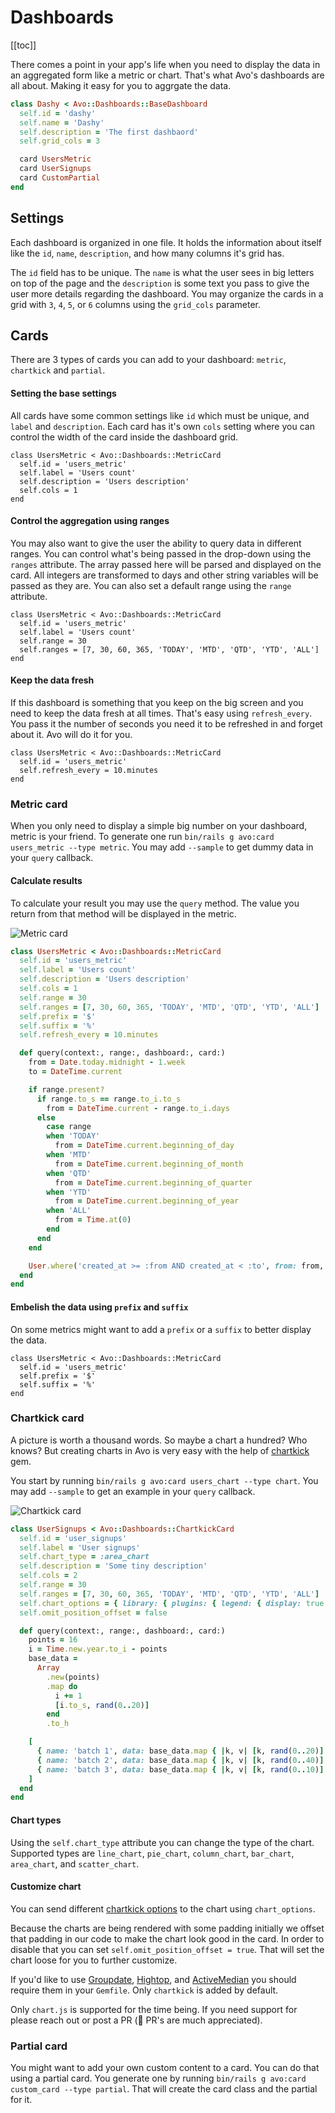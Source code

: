 # Dashboards

[[toc]]

There comes a point in your app's life when you need to display the data in an aggregated form like a metric or chart. That's what Avo's dashboards are all about. Making it easy for you to aggrgate the data.


```ruby
class Dashy < Avo::Dashboards::BaseDashboard
  self.id = 'dashy'
  self.name = 'Dashy'
  self.description = 'The first dashbaord'
  self.grid_cols = 3

  card UsersMetric
  card UserSignups
  card CustomPartial
end
```

## Settings

Each dashboard is organized in one file. It holds the information about itself like the `id`, `name`, `description`, and how many columns it's grid has.

The `id` field has to be unique. The `name` is what the user sees in big letters on top of the page and the `description` is some text you pass to give the user more details regarding the dashboard. You may organize the cards in a grid with `3`, `4`, `5`, or `6` columns using the `grid_cols` parameter.

## Cards

There are 3 types of cards you can add to your dashboard: `metric`, `chartkick` and `partial`.

#### Setting the base settings

All cards have some common settings like `id` which must be unique, and `label` and `description`. Each card has it's own `cols` setting where you can control the width of the card inside the dashboard grid.

```ruby{2-5}
class UsersMetric < Avo::Dashboards::MetricCard
  self.id = 'users_metric'
  self.label = 'Users count'
  self.description = 'Users description'
  self.cols = 1
end
```

#### Control the aggregation using ranges

You may also want to give the user the ability to query data in different ranges. You can control what's being passed in the drop-down using the `ranges` attribute. The array passed here will be parsed and displayed on the card. All integers are transformed to days and other string variables will be passed as they are.
You can also set a default range using the `range` attribute.

```ruby{4,5}
class UsersMetric < Avo::Dashboards::MetricCard
  self.id = 'users_metric'
  self.label = 'Users count'
  self.range = 30
  self.ranges = [7, 30, 60, 365, 'TODAY', 'MTD', 'QTD', 'YTD', 'ALL']
end
```

#### Keep the data fresh

If this dashboard is something that you keep on the big screen and you need to keep the data fresh at all times. That's easy using `refresh_every`. You pass it the number of seconds you need it to be refreshed in and forget about it. Avo will do it for you.

```ruby{3}
class UsersMetric < Avo::Dashboards::MetricCard
  self.id = 'users_metric'
  self.refresh_every = 10.minutes
end
```

### Metric card

When you only need to display a simple big number on your dashboard, metric is your friend. To generate one run `bin/rails g avo:card users_metric --type metric`. You may add `--sample` to get dummy data in your `query` callback.

#### Calculate results

To calculate your result you may use the `query` method. The value you return from that method will be displayed in the metric.

<img :src="$withBase('/assets/img/dashboards/metric.jpg')" alt="Metric card" class="border mb-4" />

```ruby
class UsersMetric < Avo::Dashboards::MetricCard
  self.id = 'users_metric'
  self.label = 'Users count'
  self.description = 'Users description'
  self.cols = 1
  self.range = 30
  self.ranges = [7, 30, 60, 365, 'TODAY', 'MTD', 'QTD', 'YTD', 'ALL']
  self.prefix = '$'
  self.suffix = '%'
  self.refresh_every = 10.minutes

  def query(context:, range:, dashboard:, card:)
    from = Date.today.midnight - 1.week
    to = DateTime.current

    if range.present?
      if range.to_s == range.to_i.to_s
        from = DateTime.current - range.to_i.days
      else
        case range
        when 'TODAY'
          from = DateTime.current.beginning_of_day
        when 'MTD'
          from = DateTime.current.beginning_of_month
        when 'QTD'
          from = DateTime.current.beginning_of_quarter
        when 'YTD'
          from = DateTime.current.beginning_of_year
        when 'ALL'
          from = Time.at(0)
        end
      end
    end

    User.where('created_at >= :from AND created_at < :to', from: from, to: to).count
  end
end
```

#### Embelish the data using `prefix` and `suffix`

On some metrics might want to add a `prefix` or a `suffix` to better display the data.

```ruby{3,4}
class UsersMetric < Avo::Dashboards::MetricCard
  self.id = 'users_metric'
  self.prefix = '$'
  self.suffix = '%'
end
```

### Chartkick card

A picture is worth a thousand words. So maybe a chart a hundred? Who knows? But creating charts in Avo is very easy with the help of [chartkick](https://github.com/ankane/chartkick) gem.

You start by running `bin/rails g avo:card users_chart --type chart`. You may add `--sample` to get an example in your `query` callback.

<img :src="$withBase('/assets/img/dashboards/chartkick.jpg')" alt="Chartkick card" class="border mb-4" />

```ruby
class UserSignups < Avo::Dashboards::ChartkickCard
  self.id = 'user_signups'
  self.label = 'User signups'
  self.chart_type = :area_chart
  self.description = 'Some tiny description'
  self.cols = 2
  self.range = 30
  self.ranges = [7, 30, 60, 365, 'TODAY', 'MTD', 'QTD', 'YTD', 'ALL']
  self.chart_options = { library: { plugins: { legend: { display: true } } } }
  self.omit_position_offset = false

  def query(context:, range:, dashboard:, card:)
    points = 16
    i = Time.new.year.to_i - points
    base_data =
      Array
        .new(points)
        .map do
          i += 1
          [i.to_s, rand(0..20)]
        end
        .to_h

    [
      { name: 'batch 1', data: base_data.map { |k, v| [k, rand(0..20)] }.to_h },
      { name: 'batch 2', data: base_data.map { |k, v| [k, rand(0..40)] }.to_h },
      { name: 'batch 3', data: base_data.map { |k, v| [k, rand(0..10)] }.to_h }
    ]
  end
end
```

#### Chart types

Using the `self.chart_type` attribute you can change the type of the chart. Supported types are `line_chart`, `pie_chart`, `column_chart`, `bar_chart`, `area_chart`, and `scatter_chart`.

#### Customize chart

You can send different [chartkick options](https://github.com/ankane/chartkick#options) to the chart using `chart_options`.

Because the charts are being rendered with some padding initially we offset that padding in our code to make the chart look good in the card. In order to disable that you can set `self.omit_position_offset = true`. That will set the chart loose for you to further customize.

If you'd like to use [Groupdate](https://github.com/ankane/groupdate), [Hightop](https://github.com/ankane/hightop), and [ActiveMedian](https://github.com/ankane/active_median) you should require them in your `Gemfile`. Only `chartkick` is added by default.

Only `chart.js` is supported for the time being. If you need support for please reach out or post a PR (🙏 PR's are much appreciated).

### Partial card

You might want to add your own custom content to a card. You can do that using a partial card. You generate one by running `bin/rails g avo:card custom_card --type partial`. That will create the card class and the partial for it.

